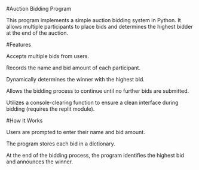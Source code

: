 #Auction Bidding Program

This program implements a simple auction bidding system in Python. It allows multiple participants to place bids and determines the highest bidder at the end of the auction.

#Features

Accepts multiple bids from users.

Records the name and bid amount of each participant.

Dynamically determines the winner with the highest bid.

Allows the bidding process to continue until no further bids are submitted.

Utilizes a console-clearing function to ensure a clean interface during bidding (requires the replit module).

#How It Works

Users are prompted to enter their name and bid amount.

The program stores each bid in a dictionary.

At the end of the bidding process, the program identifies the highest bid and announces the winner.
